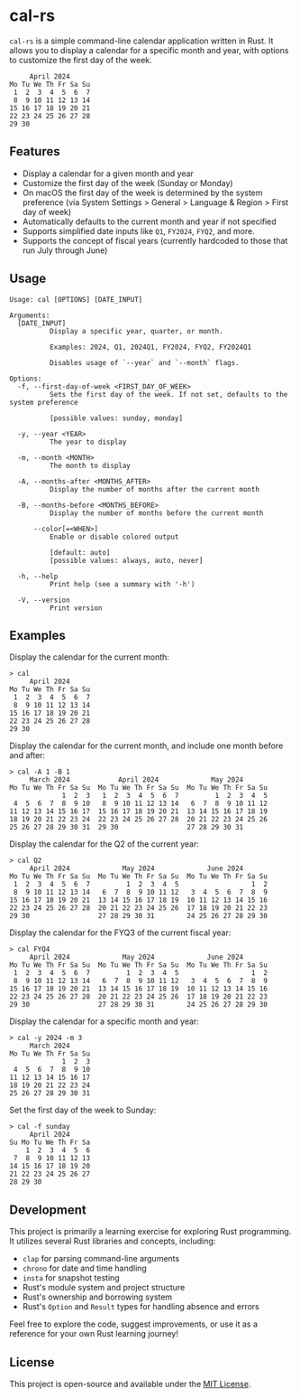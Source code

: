 # cal-rs

```cal-rs``` is a simple command-line calendar application written in Rust. It
allows you to display a calendar for a specific month and year, with options to
customize the first day of the week.

```text
     April 2024     
Mo Tu We Th Fr Sa Su
 1  2  3  4  5  6  7
 8  9 10 11 12 13 14
15 16 17 18 19 20 21
22 23 24 25 26 27 28
29 30               
```

## Features

- Display a calendar for a given month and year
- Customize the first day of the week (Sunday or Monday)
- On macOS the first day of the week is determined by the system preference (via System Settings > General > Language & Region > First day of week)
- Automatically defaults to the current month and year if not specified
- Supports simplified date inputs like `Q1`, `FY2024`, `FYQ2`, and more.
- Supports the concept of fiscal years (currently hardcoded to those that run July through June)

## Usage

```text
Usage: cal [OPTIONS] [DATE_INPUT]

Arguments:
  [DATE_INPUT]
          Display a specific year, quarter, or month.
          
          Examples: 2024, Q1, 2024Q1, FY2024, FYQ2, FY2024Q1
          
          Disables usage of `--year` and `--month` flags.

Options:
  -f, --first-day-of-week <FIRST_DAY_OF_WEEK>
          Sets the first day of the week. If not set, defaults to the system preference
          
          [possible values: sunday, monday]

  -y, --year <YEAR>
          The year to display

  -m, --month <MONTH>
          The month to display

  -A, --months-after <MONTHS_AFTER>
          Display the number of months after the current month

  -B, --months-before <MONTHS_BEFORE>
          Display the number of months before the current month

      --color[=<WHEN>]
          Enable or disable colored output
          
          [default: auto]
          [possible values: always, auto, never]

  -h, --help
          Print help (see a summary with '-h')

  -V, --version
          Print version
```

## Examples

Display the calendar for the current month:

```text
> cal
     April 2024     
Mo Tu We Th Fr Sa Su
 1  2  3  4  5  6  7
 8  9 10 11 12 13 14
15 16 17 18 19 20 21
22 23 24 25 26 27 28
29 30               
```

Display the calendar for the current month, and include one month before and after:

```text
> cal -A 1 -B 1
     March 2024            April 2024             May 2024      
Mo Tu We Th Fr Sa Su  Mo Tu We Th Fr Sa Su  Mo Tu We Th Fr Sa Su
             1  2  3   1  2  3  4  5  6  7         1  2  3  4  5
 4  5  6  7  8  9 10   8  9 10 11 12 13 14   6  7  8  9 10 11 12
11 12 13 14 15 16 17  15 16 17 18 19 20 21  13 14 15 16 17 18 19
18 19 20 21 22 23 24  22 23 24 25 26 27 28  20 21 22 23 24 25 26
25 26 27 28 29 30 31  29 30                 27 28 29 30 31      
```

Display the calendar for the Q2 of the current year:

```text
> cal Q2
     April 2024             May 2024             June 2024      
Mo Tu We Th Fr Sa Su  Mo Tu We Th Fr Sa Su  Mo Tu We Th Fr Sa Su
 1  2  3  4  5  6  7         1  2  3  4  5                  1  2
 8  9 10 11 12 13 14   6  7  8  9 10 11 12   3  4  5  6  7  8  9
15 16 17 18 19 20 21  13 14 15 16 17 18 19  10 11 12 13 14 15 16
22 23 24 25 26 27 28  20 21 22 23 24 25 26  17 18 19 20 21 22 23
29 30                 27 28 29 30 31        24 25 26 27 28 29 30
```

Display the calendar for the FYQ3 of the current fiscal year:

```text
> cal FYQ4
     April 2024             May 2024             June 2024      
Mo Tu We Th Fr Sa Su  Mo Tu We Th Fr Sa Su  Mo Tu We Th Fr Sa Su
 1  2  3  4  5  6  7         1  2  3  4  5                  1  2
 8  9 10 11 12 13 14   6  7  8  9 10 11 12   3  4  5  6  7  8  9
15 16 17 18 19 20 21  13 14 15 16 17 18 19  10 11 12 13 14 15 16
22 23 24 25 26 27 28  20 21 22 23 24 25 26  17 18 19 20 21 22 23
29 30                 27 28 29 30 31        24 25 26 27 28 29 30
```

Display the calendar for a specific month and year:

```text
> cal -y 2024 -m 3
     March 2024     
Mo Tu We Th Fr Sa Su
             1  2  3
 4  5  6  7  8  9 10
11 12 13 14 15 16 17
18 19 20 21 22 23 24
25 26 27 28 29 30 31
```

Set the first day of the week to Sunday:

```text
> cal -f sunday
     April 2024     
Su Mo Tu We Th Fr Sa
    1  2  3  4  5  6
 7  8  9 10 11 12 13
14 15 16 17 18 19 20
21 22 23 24 25 26 27
28 29 30            
```

## Development

This project is primarily a learning exercise for exploring Rust programming.
It utilizes several Rust libraries and concepts, including:

- ```clap``` for parsing command-line arguments
- ```chrono``` for date and time handling
- ```insta``` for snapshot testing
- Rust's module system and project structure
- Rust's ownership and borrowing system
- Rust's ```Option``` and ```Result``` types for handling absence and errors

Feel free to explore the code, suggest improvements, or use it as a reference
for your own Rust learning journey!

## License

This project is open-source and available under the [MIT License](LICENSE).
